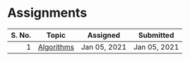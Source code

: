 # Assignments

S. No. |Topic | Assigned | Submitted |
------:|------|----------|-----------|
1     |[Algorithms](01-05-2021/) | Jan 05, 2021 | Jan 05, 2021 |
